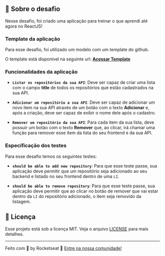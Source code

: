 ## :rocket: Sobre o desafio

Nesse desafio, foi criado uma aplicação para treinar o que aprendi até agora no ReactJS!

### Template da aplicação

Para esse desafio, foi utilizado um modelo com um template do github.

O template está disponível na seguinte url: **[Acessar Template](https://github.com/Rocketseat/gostack-template-conceitos-reactjs)**

### Funcionalidades da aplicação

- **`Listar os repositórios da sua API`**: Deve ser capaz de criar uma lista com o campo **title** de todos os repositórios que estão cadastrados na sua API.

- **`Adicionar um repositório a sua API`**: Deve ser capaz de adicionar um novo item na sua API através de um botão com o texto **Adicionar** e, após a criação, deve ser capaz de exibir o nome dele após o cadastro.

- **`Remover um repositório da sua API`**: Para cada item da sua lista, deve possuir um botão com o texto **Remover** que, ao clicar, irá chamar uma função para remover esse item da lista do seu frontend e da sua API.

### Específicação dos testes

Para esse desafio temos os seguintes testes:

- **`should be able to add new repository`**: Para que esse teste passe, sua aplicação deve permitir que um repositório seja adicionado ao seu backend e listado no seu frontend dentro de uma `LI`.

- **`should be able to remove repository`**: Para que esse teste passe, sua aplicação deve permitir que ao clicar no botão de remover que vai estar dentro da `LI` do repositório adicionado, o item seja removido da listagem.

## :memo: Licença

Esse projeto está sob a licença MIT. Veja o arquivo [LICENSE](LICENSE.md) para mais detalhes.

---
Feito com 💜 by Rocketseat :wave: [Entre na nossa comunidade!](https://discordapp.com/invite/gCRAFhc)
